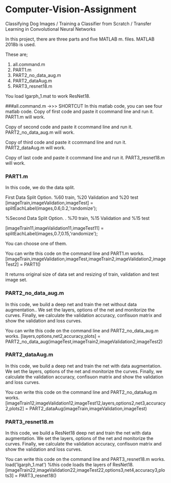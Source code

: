 # Computer-Vision-Assignment
Classifying Dog Images / Training a Classifier from Scratch / Transfer Learning in Convolutional Neural Networks

In this project, there are three parts and five MATLAB m. files.
MATLAB 2018b is used.

These are;
1. all.command.m
2. PART1.m
3. PART2_no_data_aug.m
4. PART2_dataAug.m
5. PART3_resnet18.m

You load lgarph_1.mat to work ResNet18.

###all.command.m ->>> SHORTCUT
In this matlab code, you can see four matlab code.
Copy of first code and paste it ccommand line and run it. PART1.m will work.

Copy of second code and paste it ccommand line and run it. PART2_no_data_aug.m will work.

Copy of third code and paste it ccommand line and run it. PART2_dataAug.m will work.

Copy of last code and paste it ccommand line and run it. PART3_resnet18.m will work.


### PART1.m
In this code, we do the data split.

First Data Split Option. %60 train, %20 Validation and %20 test
[imageTrain,imageValidation,imageTest] = splitEachLabel(images,0.6,0.2,'randomize');

%Second Data Split Option. . %70 train, %15 Validation and %15 test

[imageTrain11,imageValidation11,imageTest11] = splitEachLabel(images,0.7,0.15,'randomize');

You can choose one of them.

You can write this code on the command line and PART1.m works.
[imageTrain,imageValidation,imageTest,imageTrain2,imageValidation2,imageTest2] = PART1()

It returns original size of data set and resizing of train, validation and test image set.

### PART2_no_data_aug.m
In this code, we build a deep net and train the net without data augmentation..
We set the layers, options of the net and monitorize the curves.
Finally, we calculate the validation accuracy, confisuon matrix and show the validation and loss curves.

 
You can write this code on the command line and PART2_no_data_aug.m works.
[layers,options,net2,accuracy,plots] = PART2_no_data_aug(imageTest,imageTrain2,imageValidation2,imageTest2)


### PART2_dataAug.m
In this code, we build a deep net and train the net with data augmentation.
We set the layers, options of the net and monitorize the curves.
Finally, we calculate the validation accuracy, confisuon matrix and show the validation and loss curves.

 
You can write this code on the command line and PART2_no_dataAug.m works.
[imageTrain12,imageValidation12,imageTest12,layers,options2,net3,accuracy2,plots2] = PART2_dataAug(imageTrain,imageValidation,imageTest)


### PART3_resnet18.m
In this code, we build a ResNet18 deep net and train the net with data augmentation.
We set the layers, options of the net and monitorize the curves.
Finally, we calculate the validation accuracy, confisuon matrix and show the validation and loss curves.

 
You can write this code on the command line and PART3_resnet18.m works.
load('lgarph_1.mat') %this code loads the layers of ResNet18.
[imageTrain22,imageValidation22,imageTest22,options3,net4,accuracy3,plots3] = PART3_resnet18()
